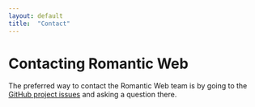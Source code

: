 ```yaml
---
layout: default
title:  "Contact"
---
```


<div class="row back">
    <div class="main">
        <div class="col-md-6 item">
            <h1>Contacting Romantic Web</h1>
            <p>
                The preferred way to contact the Romantic Web team is by going to the
                <a href="https://github.com/MakoLab/RomanticWeb/issues">GitHub project issues</a> and asking a question
                there.
            </p>
        </div>
        <div class="col-md-6 col-sm-12 item">
            &nbsp;
        </div>
    </div>
</div>